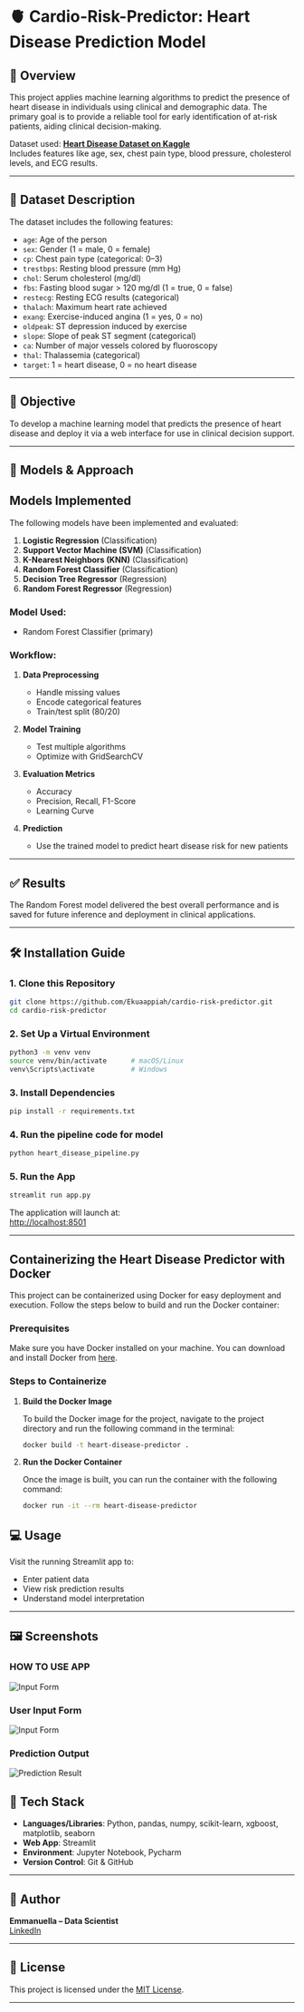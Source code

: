 # 🫀 Cardio-Risk-Predictor: Heart Disease Prediction Model

## 📌 Overview

This project applies machine learning algorithms to predict the presence of heart disease in individuals using clinical and demographic data. The primary goal is to provide a reliable tool for early identification of at-risk patients, aiding clinical decision-making.

Dataset used: **[Heart Disease Dataset on Kaggle](https://www.kaggle.com/datasets/johnsmith88/heart-disease-dataset/data)**  
Includes features like age, sex, chest pain type, blood pressure, cholesterol levels, and ECG results.

---

## 🧾 Dataset Description

The dataset includes the following features:

- `age`: Age of the person  
- `sex`: Gender (1 = male, 0 = female)  
- `cp`: Chest pain type (categorical: 0–3)  
- `trestbps`: Resting blood pressure (mm Hg)  
- `chol`: Serum cholesterol (mg/dl)  
- `fbs`: Fasting blood sugar > 120 mg/dl (1 = true, 0 = false)  
- `restecg`: Resting ECG results (categorical)  
- `thalach`: Maximum heart rate achieved  
- `exang`: Exercise-induced angina (1 = yes, 0 = no)  
- `oldpeak`: ST depression induced by exercise  
- `slope`: Slope of peak ST segment (categorical)  
- `ca`: Number of major vessels colored by fluoroscopy  
- `thal`: Thalassemia (categorical)  
- `target`: 1 = heart disease, 0 = no heart disease  

---

## 🎯 Objective

To develop a machine learning model that predicts the presence of heart disease and deploy it via a web interface for use in clinical decision support.

---

## 🧠 Models & Approach

## Models Implemented

The following models have been implemented and evaluated:

1. **Logistic Regression** (Classification)
2. **Support Vector Machine (SVM)** (Classification)
3. **K-Nearest Neighbors (KNN)** (Classification)
4. **Random Forest Classifier** (Classification)
5. **Decision Tree Regressor** (Regression)
6. **Random Forest Regressor** (Regression)


### Model Used:
- Random Forest Classifier (primary)

### Workflow:
1. **Data Preprocessing**
   - Handle missing values
   - Encode categorical features
   - Train/test split (80/20)

2. **Model Training**
   - Test multiple algorithms
   - Optimize with GridSearchCV

3. **Evaluation Metrics**
   - Accuracy
   - Precision, Recall, F1-Score  
   - Learning Curve 

4. **Prediction**
   - Use the trained model to predict heart disease risk for new patients

---

## ✅ Results

The Random Forest model delivered the best overall performance and is saved for future inference and deployment in clinical applications.

---

## 🛠️ Installation Guide

### 1. Clone this Repository

```bash
git clone https://github.com/Ekuaappiah/cardio-risk-predictor.git
cd cardio-risk-predictor
```

### 2. Set Up a Virtual Environment

```bash
python3 -m venv venv
source venv/bin/activate      # macOS/Linux
venv\Scripts\activate         # Windows
```

### 3. Install Dependencies

```bash
pip install -r requirements.txt
```

### 4. Run the pipeline code for model

```bash
python heart_disease_pipeline.py
```

### 5. Run the App

```bash
streamlit run app.py
```

The application will launch at:  
[http://localhost:8501](http://localhost:8501)

---

## Containerizing the Heart Disease Predictor with Docker

This project can be containerized using Docker for easy deployment and execution. Follow the steps below to build and run the Docker container:

### Prerequisites
Make sure you have Docker installed on your machine. You can download and install Docker from [here](https://www.docker.com/get-started).

### Steps to Containerize

1. **Build the Docker Image**

   To build the Docker image for the project, navigate to the project directory and run the following command in the terminal:
   
   ```bash
   docker build -t heart-disease-predictor .
2. **Run the Docker Container**

   Once the image is built, you can run the container with the following command:
   
   ```bash
   docker run -it --rm heart-disease-predictor


## 💻 Usage

Visit the running Streamlit app to:
- Enter patient data
- View risk prediction results
- Understand model interpretation

---

## 🖼️ Screenshots
### HOW TO USE APP
![Input Form](images/streamlit-app-screenshot-1.jpeg)

### User Input Form
![Input Form](images/streamlit-app-screenshot-2.jpeg)

### Prediction Output  
![Prediction Result](images/streamlit-app-screenshot-3.jpeg)


## 🔧 Tech Stack

- **Languages/Libraries**: Python, pandas, numpy, scikit-learn, xgboost, matplotlib, seaborn  
- **Web App**: Streamlit  
- **Environment**: Jupyter Notebook, Pycharm  
- **Version Control**: Git & GitHub

---

## 👤 Author

**Emmanuella – Data Scientist**  
[LinkedIn](https://www.linkedin.com/in/emmanuella-appiah-16a215213) 

---

## 📜 License

This project is licensed under the [MIT License](LICENSE).

---
